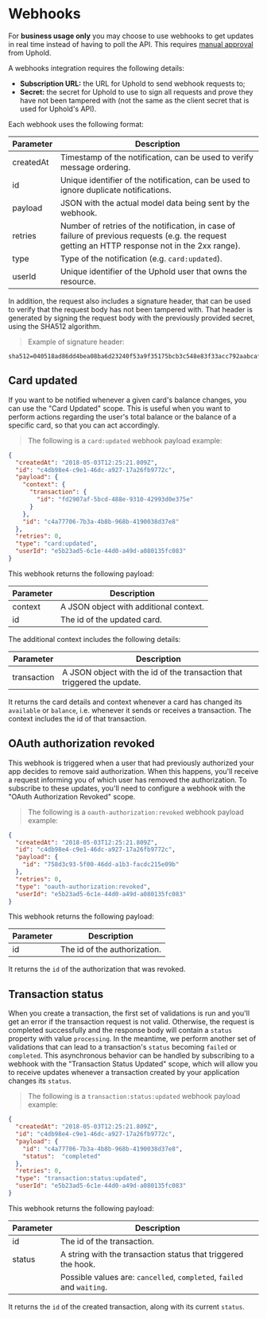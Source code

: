 # Webhooks

For **business usage only** you may choose to use webhooks to get updates in real time instead of having to poll the API.
This requires [manual approval](#support) from Uphold.

A webhooks integration requires the following details:

* **Subscription URL:** the URL for Uphold to send webhook requests to;
* **Secret:** the secret for Uphold to use to sign all requests and prove they have not been tampered with
  (not the same as the client secret that is used for Uphold's API).

Each webhook uses the following format:

Parameter | Description
----------|--------------------------------------------------------------------------------------
createdAt | Timestamp of the notification, can be used to verify message ordering.
id        | Unique identifier of the notification, can be used to ignore duplicate notifications.
payload   | JSON with the actual model data being sent by the webhook.
retries   | Number of retries of the notification, in case of failure of previous requests (e.g. the request getting an HTTP response not in the 2xx range).
type      | Type of the notification (e.g. `card:updated`).
userId    | Unique identifier of the Uphold user that owns the resource.

In addition, the request also includes a signature header, that can be used to verify that the request body has not been tampered with.
That header is generated by signing the request body with the previously provided secret, using the SHA512 algorithm.

> Example of signature header:

```
sha512=040518ad86dd4bea08ba6d23240f53a9f35175bcb3c548e83f33acc792aabcafe29954f92b0e1d6ede9192c851b3ba0768f760f516e168c7b318a17d2714bf52
```

## Card updated

If you want to be notified whenever a given card's balance changes, you can use the "Card Updated" scope. This is useful when you want to perform actions regarding the user's total balance or the balance of a specific card, so that you can act accordingly.

> The following is a `card:updated` webhook payload example:

```json
{
  "createdAt": "2018-05-03T12:25:21.809Z",
  "id": "c4db98e4-c9e1-46dc-a927-17a26fb9772c",
  "payload": {
    "context": {
      "transaction": {
        "id": "fd2907af-5bcd-488e-9310-42993d0e375e"
      }
    },
    "id": "c4a77706-7b3a-4b8b-968b-4190038d37e8"
  },
  "retries": 0,
  "type": "card:updated",
  "userId": "e5b23ad5-6c1e-44d0-a49d-a080135fc083"
}
```

This webhook returns the following payload:

Parameter | Description
----------|---------------------------------------
context   | A JSON object with additional context.
id        | The id of the updated card.

The additional context includes the following details:

Parameter   | Description
------------|------------------------------------------------------------------------
transaction | A JSON object with the id of the transaction that triggered the update.

It returns the card details and context whenever a card has changed its `available` or `balance`, i.e. whenever it sends or receives a transaction.
The context includes the id of that transaction.

## OAuth authorization revoked

This webhook is triggered when a user that had previously authorized your app decides to remove said authorization. When this happens, you'll receive a request informing you of which user has removed the authorization. To subscribe to these updates, you'll need to configure a webhook with the "OAuth Authorization Revoked" scope.

> The following is a `oauth-authorization:revoked` webhook payload example:

```json
{
  "createdAt": "2018-05-03T12:25:21.809Z",
  "id": "c4db98e4-c9e1-46dc-a927-17a26fb9772c",
  "payload": {
    "id": "758d3c93-5f00-46dd-a1b3-facdc215e09b"
  },
  "retries": 0,
  "type": "oauth-authorization:revoked",
  "userId": "e5b23ad5-6c1e-44d0-a49d-a080135fc083"
}
```

This webhook returns the following payload:

Parameter | Description
----------|---------------------------------------
id        | The id of the authorization.

It returns the `id` of the authorization that was revoked.

## Transaction status

When you create a transaction, the first set of validations is run and you'll get an error if the transaction request is not valid. Otherwise, the request is completed successfully and the response body will contain a `status` property with value `processing`. In the meantime, we perform another set of validations that can lead to a transaction's `status` becoming `failed` or `completed`. This asynchronous behavior can be handled by subscribing to a webhook with the "Transaction Status Updated" scope, which will allow you to receive updates whenever a transaction created by your application changes its `status`.

> The following is a `transaction:status:updated` webhook payload example:

```json
{
  "createdAt": "2018-05-03T12:25:21.809Z",
  "id": "c4db98e4-c9e1-46dc-a927-17a26fb9772c",
  "payload": {
    "id": "c4a77706-7b3a-4b8b-968b-4190038d37e8",
    "status":  "completed"
  },
  "retries": 0,
  "type": "transaction:status:updated",
  "userId": "e5b23ad5-6c1e-44d0-a49d-a080135fc083"
}
```

This webhook returns the following payload:

Parameter | Description
----------|-------------------------------------------------------------------------
id        | The id of the transaction.
status    | A string with the transaction status that triggered the hook.
|         | Possible values are: `cancelled`, `completed`, `failed` and `waiting`.

It returns the `id` of the created transaction, along with its current `status`.
